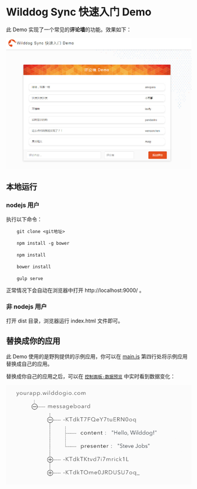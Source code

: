 
# Wilddog Sync 快速入门 Demo

此 Demo 实现了一个常见的**评论墙**的功能。效果如下：

![](display.jpg)

## 本地运行

### nodejs 用户

执行以下命令：
```command
	git clone <git地址>

	npm install -g bower

	npm install 

	bower install

	gulp serve
```
正常情况下会自动在浏览器中打开 http://localhost:9000/ 。

### 非 nodejs 用户

打开 dist 目录，浏览器运行 index.html 文件即可。

## 替换成你的应用

此 Demo 使用的是野狗提供的示例应用，你可以在 [main.js](/app/scripts/main.js) 第四行处将示例应用替换成自己的应用。

替换成你自己的应用之后，可以在 [`控制面板-数据预览`](https://docs.wilddog.com/console/administer.html#数据预览) 中实时看到数据变化：

![](datapreview.png)
